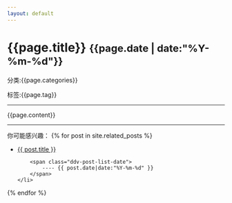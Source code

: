 ```yaml
---
layout: default
---
```

<div class="ddv-post-header">
	<h1>
		{{page.title}}
		<small>
		        {{page.date | date:"%Y-%m-%d"}}
		</small>
	</h1>
	
</div>

<p>分类:{{page.categories}}</p>
<p>标签:{{page.tag}}</p>

<hr>
<div class="ddv-post-content">
	{{page.content}}
</div>

<hr>

你可能感兴趣：
{% for post in site.related_posts %}

<ul class="ddv-post-list">
	<li>
		<span class="ddv-post-list-title"> 
			<a href="{{ baseurl }}{{ post.url }}">
				{{ post.title }}
			</a>
		</span> 
			  
		<span class="ddv-post-list-date">
			---- {{ post.date|date:"%Y-%m-%d" }}
		</span>
	</li>
</ul>

{% endfor %}